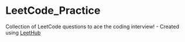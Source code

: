 # LeetCode_Practice
Collection of LeetCode questions to ace the coding interview! - Created using [LeetHub](https://github.com/QasimWani/LeetHub)
